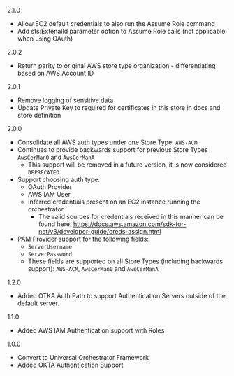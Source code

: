 2.1.0
* Allow EC2 default credentials to also run the Assume Role command
* Add sts:ExtenalId parameter option to Assume Role calls (not applicable when using OAuth)

2.0.2
* Return parity to original AWS store type organization - differentiating based on AWS Account ID

2.0.1
* Remove logging of sensitive data
* Update Private Key to required for certificates in this store in docs and store definition

2.0.0
* Consolidate all AWS auth types under one Store Type: `AWS-ACM`
* Continues to provide backwards support for previous Store Types `AwsCerManO` and `AwsCerManA`
  * This support will be removed in a future version, it is now considered `DEPRECATED`
* Support choosing auth type:
  * OAuth Provider
  * AWS IAM User
  * Inferred credentials present on an EC2 instance running the orchestrator
	* The valid sources for credentials received in this manner can be found here: 
	  https://docs.aws.amazon.com/sdk-for-net/v3/developer-guide/creds-assign.html
* PAM Provider support for the following fields:
  * `ServerUsername`
  * `ServerPassword`
  * These fields are supported on all Store Types (including backwards support): `AWS-ACM`, `AwsCerMan0` and `AwsCerManA`

1.2.0
* Added OTKA Auth Path to support Authentication Servers outside of the default server.

1.1.0
* Added AWS IAM Authentication support with Roles

1.0.0
* Convert to Universal Orchestrator Framework
* Added OKTA Authentication Support
